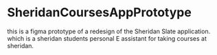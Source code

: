 # SheridanCoursesAppPrototype
this is a figma prototype of a redesign of the Sheridan Slate application. which is a sheridan students personal E assistant for taking courses at sheridan.
